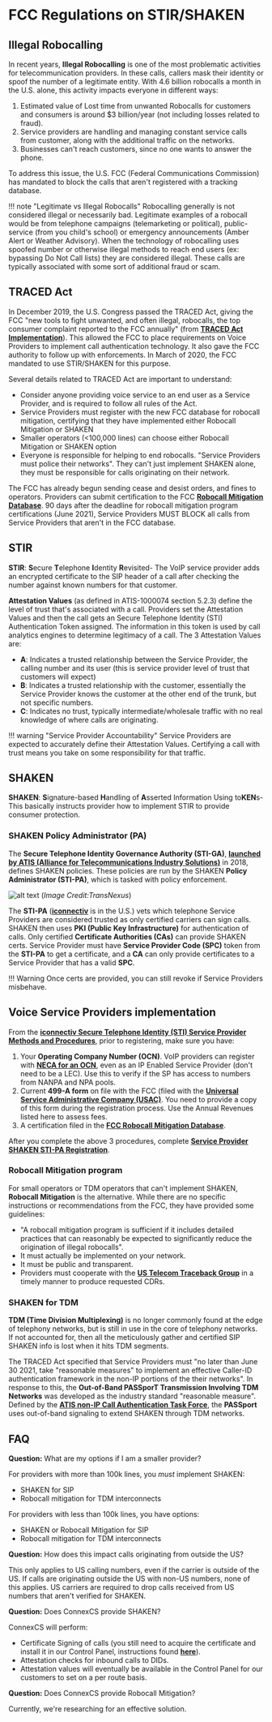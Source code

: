 # FCC Regulations on STIR/SHAKEN

## Illegal Robocalling
In recent years, **Illegal Robocalling** is one of the most problematic activities for telecommunication providers. In these calls, callers mask their identity or spoof the number of a legitimate entity. With 4.6 billion robocalls a month in the U.S. alone, this activity impacts everyone in different ways:

1. Estimated value of Lost time from unwanted Robocalls for customers and consumers is around $3 billion/year (not including losses related to fraud). 
2. Service providers are handling and managing constant service calls from customer, along with the additional traffic on the networks. 
3. Businesses can't reach customers, since no one wants to answer the phone.

To address this issue, the U.S. FCC (Federal Communications Commission) has mandated to block the calls that aren't registered with a tracking database.

!!! note "Legitimate vs Illegal Robocalls"
    Robocalling generally is not considered illegal or necessarily bad. Legitimate examples of a robocall would be from telephone campaigns (telemarketing or political), public-service (from you child's school) or emergency announcements (Amber Alert or Weather Advisory). When the technology of robocalling uses spoofed number or otherwise illegal methods to reach end users (ex: bypassing Do Not Call lists) they are considered illegal. These calls are typically associated with some sort of additional fraud or scam. 

## TRACED Act
In December 2019, the U.S. Congress passed the TRACED Act, giving the FCC "new tools to fight unwanted, and often illegal, robocalls, the top consumer complaint reported to the FCC annually" (from [**TRACED Act Implementation**](https://www.fcc.gov/TRACEDAct)). This allowed the FCC to place requirements on Voice Providers to implement call authentication technology. It also gave the FCC authority to follow up with enforcements. In March of 2020, the FCC mandated to use STIR/SHAKEN for this purpose. 

Several details related to TRACED Act are important to understand:

+ Consider anyone providing voice service to an end user as a Service Provider, and is required to follow all rules of the Act.
+ Service Providers must register with the new FCC database for robocall mitigation, certifying that they have implemented either Robocall Mitigation or SHAKEN
+ Smaller operators (<100,000 lines) can choose either Robocall Mitigation or SHAKEN option
+ Everyone is responsible for helping to end robocalls. "Service Providers must police their networks". They can't just implement SHAKEN alone, they must be responsible for calls originating on their network. 

The FCC has already begun sending cease and desist orders, and fines to operators. Providers can submit certification to the FCC [**Robocall Mitigation Database**](https://fccprod.servicenowservices.com/rmd?id=rmd_welcome). 90 days after the deadline for robocall mitigation program certifications (June 2021), Service Providers MUST BLOCK all calls from Service Providers that aren't in the FCC database. 

## STIR
**STIR**: **S**ecure **T**elephone **I**dentity **R**evisited- The VoIP service provider adds an encrypted certificate to the SIP header of a call after checking the number against known numbers for that customer. 

**Attestation Values** (as defined in ATIS-1000074 section 5.2.3) define the level of trust that's associated with a call. Providers set the Attestation Values and then the call gets an Secure Telephone Identity (STI) Authentication Token assigned. The information in this token is used by call analytics engines to determine legitimacy of a call. The 3 Attestation Values are:

* **A**: Indicates a trusted relationship between the Service Provider, the calling number and its user (this is service provider level of trust that customers will expect)
* **B**: Indicates a trusted relationship with the customer, essentially the Service Provider knows the customer at the other end of the trunk, but not specific numbers. 
* **C**: Indicates no trust, typically intermediate/wholesale traffic with no real knowledge of where calls are originating.

!!! warning "Service Provider Accountability"
    Service Providers are expected to accurately define their Attestation Values. Certifying a call with trust means you take on some responsibility for that traffic. 

## SHAKEN
**SHAKEN**: **S**ignature-based **H**andling of **A**sserted Information Using to**KEN**s- This basically instructs provider how to implement STIR to provide consumer protection. 

### SHAKEN Policy Administrator (PA)
The **Secure Telephone Identity Governance Authority (STI-GA)**, [**launched by ATIS (Alliance for
Telecommunications Industry Solutions)**](https://www.atis.org/press-releases/secure-telephone-identity-governance-authority-launched-in-major-industry-effort-to-combat-unwanted-robocalling/) in 2018, defines SHAKEN policies. These policies are run by the SHAKEN **Policy Administrator (STI-PA)**, which is tasked with policy enforcement.

![alt text][pa] 
(*Image Credit:TransNexus*)

The **STI-PA** ([**iconnectiv**](https://iconectiv.com/) is in the U.S.) vets which telephone Service Providers are considered trusted as only certified carriers can sign calls. SHAKEN then uses **PKI (Public Key Infrastructure)** for authentication of calls. Only certified **Certificate Authorities (CAs)** can provide SHAKEN certs. Service Provider must have **Service Provider Code (SPC)** token from the **STI-PA** to get a certificate, and a **CA** can only provide certificates to a Service Provider that has a valid **SPC**. 

!!! Warning
    Once certs are provided, you can still revoke if Service Providers misbehave. 

## Voice Service Providers implementation
From the [**iconnectiv Secure Telephone Identity (STI) Service
Provider Methods and Procedures**](https://authenticate.iconectiv.com/sites/microsites/files/2021-01/STI-PA-US-METHODPROCSP-001%20Issue%205%20Rel%201-5%20-%20Onboarding%20Guide%20for%20SP.pdf), prior to registering, make sure you have:

1. Your **Operating Company Number (OCN)**. VoIP providers can register with [**NECA for an OCN**](https://www.neca.org/business-solutions/company-codes), even as an IP Enabled Service Provider (don't need to be a LEC). Use this to verify if the SP has access to numbers from NANPA and NPA pools.  
2. Current **499-A form** on file with the FCC (filed with the [**Universal Service Administrative Company (USAC)**](https://www.usac.org/service-providers/making-payments/how-to-pay/). You need to provide a copy of this form during the registration process. Use the Annual Revenues listed here to assess fees.
3. A certification filed in the [**FCC Robocall Mitigation Database**](https://fccprod.servicenowservices.com/rmd?id=rmd_welcome). 

After you complete the above 3 procedures, complete [**Service Provider SHAKEN STI-PA Registration**](https://authenticate.iconectiv.com/service-provider-authenticate). 

### Robocall Mitigation program
For small operators or TDM operators that can't implement SHAKEN, **Robocall Mitigation** is the alternative. While there are no specific instructions or recommendations from the FCC, they have provided some guidelines:

+ "A robocall mitigation program is sufficient if it includes detailed practices that can reasonably be expected to significantly reduce the origination of illegal robocalls".
+ It must actually be implemented on your network.
+ It must be public and transparent.
+ Providers must cooperate with the [**US Telecom Traceback Group**](https://www.ustelecom.org/the-industry-traceback-group-itg/) in a timely manner to produce requested CDRs.

### SHAKEN for TDM
**TDM (Time Division Multiplexing)** is no longer commonly found at the edge of telephony networks, but is still in use in the core of telephony networks. If not accounted for, then all the meticulously gather and certified SIP SHAKEN info is lost when it hits TDM segments. 

The TRACED Act specified that Service Providers must "no later than June 30 2021, take "reasonable measures" to implement an effective Caller-ID authentication framework in the non-IP portions of the their networks". In response to this, the **Out-of-Band PASSporT Transmission Involving TDM Networks** was developed as the industry standard "reasonable measure". Defined by the [**ATIS non-IP Call Authentication Task Force**](https://www.atis.org/committees-forums/ptsc/non-ip-call-authentication-task-force/), the **PASSport** uses out-of-band signaling to extend SHAKEN through TDM networks. 



## FAQ

**Question:** What are my options if I am a smaller provider?

For providers with more than 100k lines, you *must* implement SHAKEN:

+ SHAKEN for SIP
+ Robocall mitigation for TDM interconnects

For providers with less than 100k lines, you have options:

+ SHAKEN or Robocall Mitigation for SIP 
+ Robocall mitigation for TDM interconnects

**Question:** How does this impact calls originating from outside the US? 

This only applies to US calling numbers, even if the carrier is outside of the US. If calls are originating outside the US with non-US numbers, none of this applies. US carriers are required to drop calls received from US numbers that aren't verified for SHAKEN.

**Question:** Does ConnexCS provide SHAKEN?

ConnexCS will perform:

+ Certificate Signing of calls (you still need to acquire the certificate and install it in our Control Panel, instructions found [**here**](/setup/information/stir-shaken/)).
+ Attestation checks for inbound calls to DIDs.
+ Attestation values will eventually be available in the Control Panel for our customers to set on a per route basis.

**Question:** Does ConnexCS provide Robocall Mitigation?

Currently, we're researching for an effective solution.




[pa]: /misc/img/trust-triangle.png "Trust Triangle"

